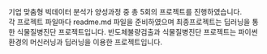 기업 맞춤형 빅데이터 분석가 양성과정 중 총 5회의 프로젝트를 진행하였습니다.  
각 프로젝트 파일마다 readme.md 파일을 준비하였으며 최종프로젝트는 딥러닝을 통한 식물질병진단 프로젝트입니다.
반도체불량검출과 식물질병진단 프로젝트는 파이썬환경의 머신러닝과 딥러닝을 이용한 프로젝트입니다.
